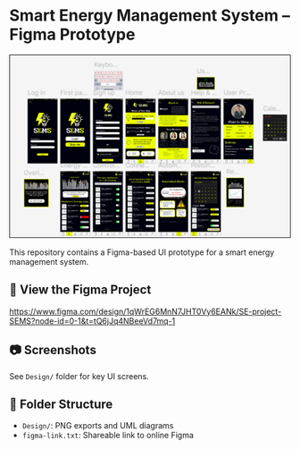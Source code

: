 # Smart Energy Management System – Figma Prototype

![App Preview](Design/0_Overview.png)

This repository contains a Figma-based UI prototype for a smart energy management system.

## 🔗 View the Figma Project
https://www.figma.com/design/1qWrEG6MnN7JHT0Vy6EANk/SE-project-SEMS?node-id=0-1&t=tQ6jJq4NBeeVd7mq-1

## 📷 Screenshots
See `Design/` folder for key UI screens.

## 📁 Folder Structure
- `Design/`: PNG exports and UML diagrams
- `figma-link.txt`: Shareable link to online Figma
